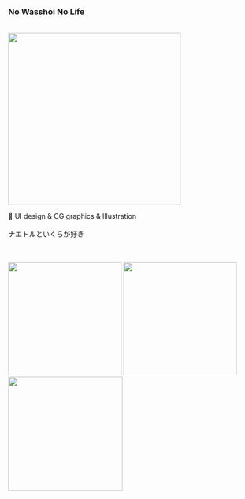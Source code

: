 ### No Wasshoi No Life
<br/>
<img  height="350px" src="https://user-images.githubusercontent.com/48097323/145959841-6cfd058c-b293-477f-a6c4-0f0e4e9bc8ad.jpg">
 
🎨  UI design & CG graphics & Illustration <br/>
</br>
ナエトルといくらが好き

<br/> 
<br/> 
<div>
 <img  height="230px" src="https://user-images.githubusercontent.com/48097323/145960301-c0e25e3d-041b-457a-ac22-a7650892e0be.jpg">
 <img  height="230px" src="https://user-images.githubusercontent.com/48097323/145960183-92b4d816-a13c-4d9b-bf4a-6528bb854563.jpg">
  <img height="232px" src="https://user-images.githubusercontent.com/48097323/145986912-3a8a7905-c585-44ce-8f63-2354fe915486.png">
</div>

